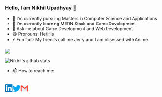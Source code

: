 ### Hello, I am Nikhil Upadhyay 👋

- 🔭 I’m currently pursuing Masters in Computer Science and Applications
- 🌱 I’m currently learning MERN Stack and Game Development
- 💬 Ask me about Game Development and Web Development
- 😄 Pronouns: He/His
- ⚡ Fun fact: My friends call me Jerry and I am obsessed with Anime. 
<img src="https://i.imgur.com/kdKhgx6.gif" width="240px" align="center">

![Nikhil's github stats](https://github-readme-stats.vercel.app/api?username=jerrycode06&&show_icons=true&title_color=ffffff&icon_color=bb2acf&text_color=daf7dc&bg_color=151515)

- 📫 How to reach me: 
<br>
  <a href="https://www.linkedin.com/in/nikhil-upadhyay-166673150/">
    <img align="left" alt="Nikhil Upadhyay | Linkedin" width="24px" src="https://github.com/AquibPy/AquibPy/blob/master/Assets/Linkedin.svg" />
  </a>
  <a href="https://twitter.com/chaotic_jerry">
    <img align="left" alt="Nikhil Upadhyay | Twitter" width="26px" src="https://github.com/AquibPy/AquibPy/blob/master/Assets/Twitter.svg" />
  </a>
  <a href="mailto:nikhil9690@gmail.com">
    <img align="left" alt="Nikhil Upadhyay | Gmail" width="26px" src="https://github.com/AquibPy/AquibPy/blob/master/Assets/Gmail.svg" />
  </a>
